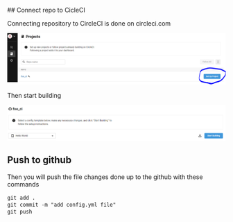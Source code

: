 ## Connect repo to CicleCI

Connecting repository to CircleCI is done on circleci.com

![ConnectCircleCiToRepo](https://github.com/GiorgosTagkoulis/katacoda-scenarios/raw/master/CircleCI_CLI_Tutorial/assets/CircleCIConnectToRepo.png)

Then start building

![ConnectCircleCiToRepo](https://github.com/GiorgosTagkoulis/katacoda-scenarios/raw/master/CircleCI_CLI_Tutorial/assets/StartBuilding.PNG)

## Push to github

Then you will push the file changes done up to the github with these commands

```
git add .
git commit -m "add config.yml file"
git push
```
